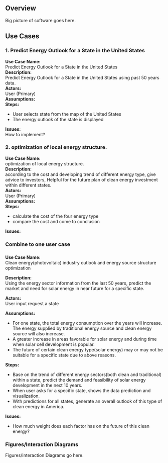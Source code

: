 ## Overview
Big picture of software goes here.

## Use Cases

### 1. Predict Energy Outlook for a State in the United States
**Use Case Name:**   
Predict Energy Outlook for a State in the United States  
**Description:**   
Predict Energy Outlook for a State in the United States using past 50 years data.  
**Actors:**   
User (Primary)  
**Assumptions:**  
**Steps:**  
* User selects state from the map of the United States  
* The energy outlook of the state is displayed  

**Issues:**  
How to implement?  

### 2. optimization of local energy structure.  
**Use Case Name:**  
optimization of local energy structure.  
**Description:**  
according to the cost and developing trend of different energy type, give advice to investors, Helpful for the future plan of clean energy investment within different states.  
**Actors:**  
User (Primary)  
**Assumptions:**  
**Steps:**  
* calculate the cost of the four energy type
* compare the cost and come to conclusion  

**Issues:**  


### Combine to one user case
###
**Use Case Name:**  
Clean energy(photovoltaic) industry outlook and energy source structure optimization  

**Description:**   
Using the energy sector information from the last 50 years, predict the market and need for solar energy in near future for a specific state.  

**Actors:**     
User input request a state   

**Assumptions:**  
* For one state, the total energy consumption over the years will increase. The energy supplied by traditional energy source and clean energy source will also increase.  
* A greater increase in areas favorable for solar energy and during time when solar cell development is popular.  
* The future of certain clean energy type(solar energy) may or may not be suitable for a specific state due to above reasons.  

**Steps:**  
* Base on the trend of different energy sectors(both clean and traditional) within a state, predict the demand and feasibility of solar energy development in the next 10 years.  
* When user asks for a specific state, shows the data prediction and visualization.  
* With predictions for all states, generate an overall outlook of this type of clean energy in America.  

**Issues:**  
* How much weight does each factor has on the future of this clean energy?  

### Figures/Interaction Diagrams

Figures/Interaction Diagrams go here.  

